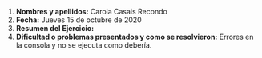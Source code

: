 1. **Nombres y apellidos:** Carola Casais Recondo
2. **Fecha:** Jueves 15 de octubre de 2020
3. **Resumen del Ejercicio:** 
4. **Dificultad o problemas presentados y como se resolvieron:** Errores en la consola y no se ejecuta como debería.
